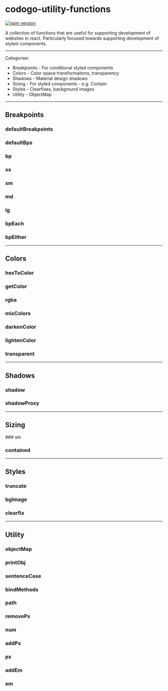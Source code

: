 # codogo-utility-functions

[![npm version](https://badge.fury.io/js/codogo-utility-functions.svg)](https://badge.fury.io/js/codogo-utility-functions)

A collection of functions that are useful for supporting development of websites in react. Particularly focused towards supporting development of styled-components.

---

Categories:

+ Breakpoints - For conditional styled components
+ Colors - Color space transformaitons, transparency
+ Shadows - Material design shadows
+ Sizing - For styled components - e.g. Contain
+ Styles - Clearfixes, background images
+ Utility - ObjectMap


---

## Breakpoints

### defaultBreakpoints

### defaultBps

### bp

### xs

### sm

### md

### lg

### bpEach

### bpEither


---

## Colors

### hexToColor

### getColor

### rgba

### mixColors

### darkenColor

### lightenColor

### transparent


---

## Shadows

### shadow

### shadowProxy

---

## Sizing

### wh

### contained

---

## Styles

### truncate

### bgImage

### clearfix


---

## Utility

### objectMap

### printObj

### sentenceCase

### bindMethods

### path

### removePx

### num

### addPx

### px

### addEm

### em

